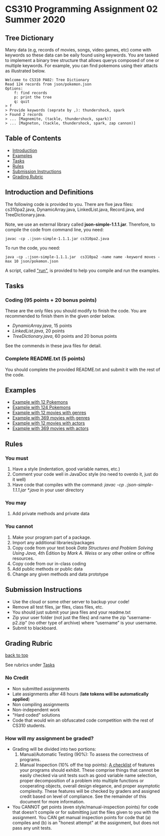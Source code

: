# CS310 Programming Assignment 02 Summer 2020
## Tree Dictionary 

Many data (e.g, records of movies, songs, video games, etc) come with keywords so these data can be eaily found using keywords. 
You are tasked to implement a binary tree structure that allows querys composed of one or multiple keywords.
For example, you can find pokemons using their attacts as illustrated below.

```
Welcome to CS310 PA02: Tree Dictionary
Read 124 records from json/pokemon.json
Options:
	f: find records
	p: print the tree
	q: quit
> f
> Provide keywords (seprate by ,): thundershock, spark
> Found 2 records
> ... [Magnemite, (tackle, thundershock, spark)]
> ... [Magneton, (tackle, thundershock, spark, zap cannon)]
```

## Table of Contents
* [Introduction](#introduction-and-definitions)
* [Examples](#examples)
* [Tasks](#tasks)
* [Rules](#rules)
* [Submission Instructions](#submission-instructions)
* [Grading Rubric](#grading-rubric)

## Introduction and Definitions

The following code is provided to you. There are five java files: cs310pa2.java, DynamicArray.java, LinkedList.java, Record.java, and TreeDictionary.java. 

Note, we use an external library called **json-simple-1.1.1.jar**. Therefore, to compile the code from command line, you need:
```
javac -cp .:json-simple-1.1.1.jar cs310pa2.java
```

To run the code, you need:
```
java -cp .:json-simple-1.1.1.jar  cs310pa2 -name name -keyword moves -max 10 json/pokemon.json
```

A script, called ["run"](./run), is provided to help you compile and run the examples. 

## Tasks

### Coding (95 points + 20 bonus points)

These are the only files you should modify to finish the code. You are recommended to finish them in the given order below.
- _DynamicArray.java_, 15 points 
- _LinkedList.java_, 20 points 
- _TreeDictionary.java_, 60 points and 20 bonus points

See the commends in these java files for detail. 

### Complete README.txt (5 points)
You should complete the provided README.txt and submit it with the rest of the code.

## Examples

- [Example with 12 Pokemons](examples/pokemon-01.txt)
- [Example with 124 Pokemons](examples/pokemon-02.txt)
- [Example with 12 movies with genres](examples/movie-genre-01.txt)
- [Example with 369 movies with genres](examples/movie-genre-02.txt)
- [Example with 12 movies with actors](examples/movie-actors-01.txt)
- [Example with 369 movies with actors](examples/movie-actors-02.txt)

## Rules

### You must

1. Have a style (indentation, good variable names, etc.)
2. Comment your code well in JavaDoc style (no need to overdo it, just do it well)
3. Have code that compiles with the command: _javac -cp .:json-simple-1.1.1.jar *.java_ in your user directory

### You may 

1. Add private methods and private data

### You cannot 
1. Make your program part of a package.
2. Import any additional libraries/packages
3. Copy code from your text book _Data Structures and Problem Solving Using Java_, 4th Edition by _Mark A. Weiss_ or any other online or offine resources. 
4. Copy code from our in-class coding
4. Add public methods or public data
5. Change any given methods and data prototype

## Submission Instructions
- Use the cloud or some other server to backup your code!
- Remove all test files, jar files, class files, etc.
- You should just submit your java files and your readme.txt
- Zip your user folder (not just the files) and name the zip “username-p2.zip” (no other type of archive) where “username” is your username.
- Submit to blackboard.

## Grading Rubric
[back to top](#table-of-contents)

See rubrics under [Tasks](#tasks)

### No Credit
- Non submitted assignments
- Late assignments after 48 hours (**late tokens will be automatically applied**)
- Non compiling assignments
- Non-independent work
- "Hard coded" solutions
- Code that would win an obfuscated code competition with the rest of CS310 students.

### How will my assignment be graded?
- Grading will be divided into two portions:
  1. Manual/Automatic Testing (90%): To assess the correctness of programs.
  2. Manual Inspection (10% off the top points): [A checklist](#manual-code-inspection-rubric-10-off-the-top-points) of features your programs should exhibit. These comprise things that cannot be easily checked via unit tests such as good variable name selection, proper decomposition of a problem into multiple functions or cooperating objects, overall design elegance, and proper asymptotic complexity. These features will be checked by graders and assigned credit based on level of compliance. See the remainder of this document for more information.
- You CANNOT get points (even style/manual-inspection points) for code that doesn't compile or for submitting just the files given to you with the assignment. You CAN get manual inspection points for code that (a) compiles and (b) is an "honest attempt" at the assignment, but does not pass any unit tests.

